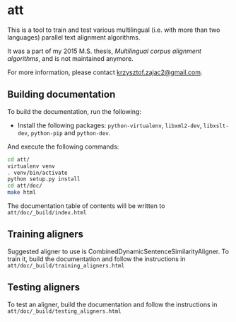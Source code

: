att
===
This is a tool to train and test various multilingual (i.e.
with more than two languages) parallel text alignment algorithms.

It was a part of my 2015 M.S. thesis, *Multilingual corpus
alignment algorithms*, and is not maintained anymore.

For more information, please contact
[krzysztof.zajac2@gmail.com](mailto:krzysztof.zajac2@gmail.com).

Building documentation
----------------------

To build the documentation, run the following:

* Install the following packages: `python-virtualenv`, `libxml2-dev`,
  `libxslt-dev`, `python-pip` and `python-dev`.

And execute the following commands:

```bash
cd att/
virtualenv venv
. venv/bin/activate
python setup.py install
cd att/doc/
make html
```

The documentation table of contents will be written to
`att/doc/_build/index.html`

Training aligners
-----------------

Suggested aligner to use is CombinedDynamicSentenceSimilarityAligner.
To train it, build the documentation and follow the instructions in
`att/doc/_build/training_aligners.html`

Testing aligners
----------------

To test an aligner, build the documentation and follow the instructions in
`att/doc/_build/testing_aligners.html`
